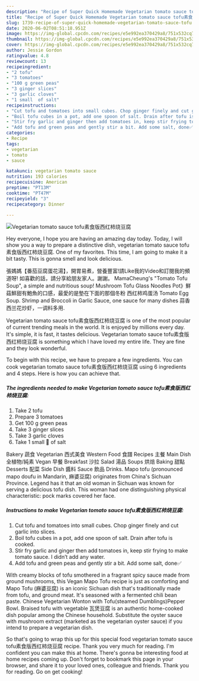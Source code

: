 ```yaml
---
description: "Recipe of Super Quick Homemade Vegetarian tomato sauce tofu素食版西红柿烧豆腐"
title: "Recipe of Super Quick Homemade Vegetarian tomato sauce tofu素食版西红柿烧豆腐"
slug: 1739-recipe-of-super-quick-homemade-vegetarian-tomato-sauce-tofu
date: 2020-06-02T08:51:18.951Z
image: https://img-global.cpcdn.com/recipes/e5e992ea370429a8/751x532cq70/vegetarian-tomato-sauce-tofu素食版西红柿烧豆腐-recipe-main-photo.jpg
thumbnail: https://img-global.cpcdn.com/recipes/e5e992ea370429a8/751x532cq70/vegetarian-tomato-sauce-tofu素食版西红柿烧豆腐-recipe-main-photo.jpg
cover: https://img-global.cpcdn.com/recipes/e5e992ea370429a8/751x532cq70/vegetarian-tomato-sauce-tofu素食版西红柿烧豆腐-recipe-main-photo.jpg
author: Jessie Gordon
ratingvalue: 4.8
reviewcount: 13
recipeingredient:
- "2 tofu"
- "3 tomatoes"
- "100 g green peas"
- "3 ginger slices"
- "3 garlic cloves"
- "1 small  of salt"
recipeinstructions:
- "Cut tofu and tomatoes into small cubes. Chop ginger finely and cut garlic into slices."
- "Boil tofu cubes in a pot, add one spoon of salt. Drain after tofu is cooked."
- "Stir fry garlic and ginger then add tomatoes in, keep stir frying to make tomato sauce. I didn’t add any water."
- "Add tofu and green peas and gently stir a bit. Add some salt, done✅"
categories:
- Recipe
tags:
- vegetarian
- tomato
- sauce

katakunci: vegetarian tomato sauce 
nutrition: 193 calories
recipecuisine: American
preptime: "PT13M"
cooktime: "PT47M"
recipeyield: "3"
recipecategory: Dinner

---
```



![Vegetarian tomato sauce tofu素食版西红柿烧豆腐](https://img-global.cpcdn.com/recipes/e5e992ea370429a8/751x532cq70/vegetarian-tomato-sauce-tofu素食版西红柿烧豆腐-recipe-main-photo.jpg)

Hey everyone, I hope you are having an amazing day today. Today, I will show you a way to prepare a distinctive dish, vegetarian tomato sauce tofu素食版西红柿烧豆腐. One of my favorites. This time, I am going to make it a bit tasty. This is gonna smell and look delicious.

張媽媽【番茄豆腐蛋花湯】，開胃易煮，營養豐富!請Like我的Video和訂閱我的頻道呀! 如喜歡的話，請分享給朋友家人。謝謝。 MamaCheung&#39;s &#34;Tomato Tofu Soup&#34;, a simple and nutritious soup! Mushroom Tofu Glass Noodles Pot》鮮菇鮮甜有鮑魚的口感，最愛的是墊在下面的那個冬粉 西红柿鸡蛋汤 Tomato Egg Soup. Shrimp and Broccoli in Garlic Sauce, one sauce for many dishes 蒜香西兰花炒虾，一调料多用.

Vegetarian tomato sauce tofu素食版西红柿烧豆腐 is one of the most popular of current trending meals in the world. It is enjoyed by millions every day. It's simple, it is fast, it tastes delicious. Vegetarian tomato sauce tofu素食版西红柿烧豆腐 is something which I have loved my entire life. They are fine and they look wonderful.


To begin with this recipe, we have to prepare a few ingredients. You can cook vegetarian tomato sauce tofu素食版西红柿烧豆腐 using 6 ingredients and 4 steps. Here is how you can achieve that.

<!--inarticleads1-->

##### The ingredients needed to make Vegetarian tomato sauce tofu素食版西红柿烧豆腐:

1. Take 2 tofu
1. Prepare 3 tomatoes
1. Get 100 g green peas
1. Take 3 ginger slices
1. Take 3 garlic cloves
1. Take 1 small 🥄 of salt


Bakery 蔬食 Vegetarian 西式美食 Western Food 食譜 Recipes 主餐 Main Dish 全植物/純素 Vegan 早餐 Breakfast 沙拉 Salad 湯品 Soups 烘焙 Baking 甜點 Desserts 配菜 Side Dish 醬料 Sauce 飲品 Drinks. Mapo tofu (pronounced mapo doufu in Mandarin, 麻婆豆腐) originates from China&#39;s Sichuan Province. Legend has it that an old woman in Sichuan was known for serving a delicious tofu dish. This woman had one distinguishing physical characteristic: pock marks covered her face. 

<!--inarticleads2-->

##### Instructions to make Vegetarian tomato sauce tofu素食版西红柿烧豆腐:

1. Cut tofu and tomatoes into small cubes. Chop ginger finely and cut garlic into slices.
1. Boil tofu cubes in a pot, add one spoon of salt. Drain after tofu is cooked.
1. Stir fry garlic and ginger then add tomatoes in, keep stir frying to make tomato sauce. I didn’t add any water.
1. Add tofu and green peas and gently stir a bit. Add some salt, done✅


With creamy blocks of tofu smothered in a fragrant spicy sauce made from ground mushrooms, this Vegan Mapo Tofu recipe is just as comforting and Mapo Tofu (麻婆豆腐) is an iconic Sichuan dish that&#39;s traditionally made from tofu, and ground meat. It&#39;s seasoned with a fermented chili bean paste. Chinese Vegetarian Wonton with Tofu(steamed Dumblings)Pepper Bowl. Braised tofu with vegetable 瓦煲豆腐 is an authentic home-cooked dish popular among the Chinese household. Substitute the oyster sauce with mushroom extract (marketed as the vegetarian oyster sauce) if you intend to prepare a vegetarian dish. 

So that's going to wrap this up for this special food vegetarian tomato sauce tofu素食版西红柿烧豆腐 recipe. Thank you very much for reading. I'm confident you can make this at home. There's gonna be interesting food at home recipes coming up. Don't forget to bookmark this page in your browser, and share it to your loved ones, colleague and friends. Thank you for reading. Go on get cooking!
